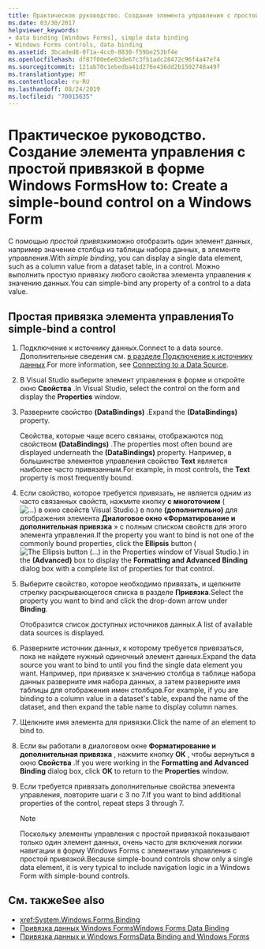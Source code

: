 ```yaml
---
title: Практическое руководство. Создание элемента управления с простой привязкой в форме Windows Forms
ms.date: 03/30/2017
helpviewer_keywords:
- data binding [Windows Forms], simple data binding
- Windows Forms controls, data binding
ms.assetid: 3bcaded8-0f1a-4cc0-8830-f59be253bf4e
ms.openlocfilehash: df87f00e6e03de67c3fb1adc28472c96f4a47ef4
ms.sourcegitcommit: 121ab70c1ebedba41d276e436dd2b1502748a49f
ms.translationtype: MT
ms.contentlocale: ru-RU
ms.lasthandoff: 08/24/2019
ms.locfileid: "70015635"
---
```

# <a name="how-to-create-a-simple-bound-control-on-a-windows-form"></a><span data-ttu-id="0fcf2-102">Практическое руководство. Создание элемента управления с простой привязкой в форме Windows Forms</span><span class="sxs-lookup"><span data-stu-id="0fcf2-102">How to: Create a simple-bound control on a Windows Form</span></span>

<span data-ttu-id="0fcf2-103">С помощью *простой привязки*можно отобразить один элемент данных, например значение столбца из таблицы набора данных, в элементе управления.</span><span class="sxs-lookup"><span data-stu-id="0fcf2-103">With *simple binding*, you can display a single data element, such as a column value from a dataset table, in a control.</span></span> <span data-ttu-id="0fcf2-104">Можно выполнить простую привязку любого свойства элемента управления к значению данных.</span><span class="sxs-lookup"><span data-stu-id="0fcf2-104">You can simple-bind any property of a control to a data value.</span></span>

## <a name="to-simple-bind-a-control"></a><span data-ttu-id="0fcf2-105">Простая привязка элемента управления</span><span class="sxs-lookup"><span data-stu-id="0fcf2-105">To simple-bind a control</span></span>

1. <span data-ttu-id="0fcf2-106">Подключение к источнику данных.</span><span class="sxs-lookup"><span data-stu-id="0fcf2-106">Connect to a data source.</span></span> <span data-ttu-id="0fcf2-107">Дополнительные сведения см. [в разделе Подключение к источнику данных](../data/adonet/connecting-to-a-data-source.md).</span><span class="sxs-lookup"><span data-stu-id="0fcf2-107">For more information, see [Connecting to a Data Source](../data/adonet/connecting-to-a-data-source.md).</span></span>

2. <span data-ttu-id="0fcf2-108">В Visual Studio выберите элемент управления в форме и откройте окно **Свойства** .</span><span class="sxs-lookup"><span data-stu-id="0fcf2-108">In Visual Studio, select the control on the form and display the **Properties** window.</span></span>

3. <span data-ttu-id="0fcf2-109">Разверните свойство **(DataBindings)** .</span><span class="sxs-lookup"><span data-stu-id="0fcf2-109">Expand the **(DataBindings)** property.</span></span>

     <span data-ttu-id="0fcf2-110">Свойства, которые чаще всего связаны, отображаются под свойством **(DataBindings)** .</span><span class="sxs-lookup"><span data-stu-id="0fcf2-110">The properties most often bound are displayed underneath the **(DataBindings)** property.</span></span> <span data-ttu-id="0fcf2-111">Например, в большинстве элементов управления свойство **Text** является наиболее часто привязанным.</span><span class="sxs-lookup"><span data-stu-id="0fcf2-111">For example, in most controls, the **Text** property is most frequently bound.</span></span>

4. <span data-ttu-id="0fcf2-112">Если свойство, которое требуется привязать, не является одним из часто связанных свойств, нажмите кнопку **с многоточием** (![...) в окно свойств Visual Studio.](./media/how-to-create-a-simple-bound-control-on-a-windows-form/visual-studio-ellipsis-button.png)) в поле **(дополнительно)** для отображения элемента  **Диалоговое окно «Форматирование и дополнительная привязка** » с полным списком свойств для этого элемента управления.</span><span class="sxs-lookup"><span data-stu-id="0fcf2-112">If the property you want to bind is not one of the commonly bound properties, click the **Ellipsis** button (![The Ellipsis button (...) in the Properties window of Visual Studio.](./media/how-to-create-a-simple-bound-control-on-a-windows-form/visual-studio-ellipsis-button.png)) in the **(Advanced)** box to display the **Formatting and Advanced Binding** dialog box with a complete list of properties for that control.</span></span>

5. <span data-ttu-id="0fcf2-113">Выберите свойство, которое необходимо привязать, и щелкните стрелку раскрывающегося списка в разделе **Привязка**.</span><span class="sxs-lookup"><span data-stu-id="0fcf2-113">Select the property you want to bind and click the drop-down arrow under **Binding**.</span></span>

     <span data-ttu-id="0fcf2-114">Отобразится список доступных источников данных.</span><span class="sxs-lookup"><span data-stu-id="0fcf2-114">A list of available data sources is displayed.</span></span>

6. <span data-ttu-id="0fcf2-115">Разверните источник данных, к которому требуется привязаться, пока не найдете нужный одиночный элемент данных.</span><span class="sxs-lookup"><span data-stu-id="0fcf2-115">Expand the data source you want to bind to until you find the single data element you want.</span></span> <span data-ttu-id="0fcf2-116">Например, при привязке к значению столбца в таблице набора данных разверните имя набора данных, а затем разверните имя таблицы для отображения имен столбцов.</span><span class="sxs-lookup"><span data-stu-id="0fcf2-116">For example, if you are binding to a column value in a dataset's table, expand the name of the dataset, and then expand the table name to display column names.</span></span>

7. <span data-ttu-id="0fcf2-117">Щелкните имя элемента для привязки.</span><span class="sxs-lookup"><span data-stu-id="0fcf2-117">Click the name of an element to bind to.</span></span>

8. <span data-ttu-id="0fcf2-118">Если вы работали в диалоговом окне **Форматирование и дополнительная привязка** , нажмите кнопку **ОК** , чтобы вернуться в окно **Свойства** .</span><span class="sxs-lookup"><span data-stu-id="0fcf2-118">If you were working in the **Formatting and Advanced Binding** dialog box, click **OK** to return to the **Properties** window.</span></span>

9. <span data-ttu-id="0fcf2-119">Если требуется привязать дополнительные свойства элемента управления, повторите шаги с 3 по 7.</span><span class="sxs-lookup"><span data-stu-id="0fcf2-119">If you want to bind additional properties of the control, repeat steps 3 through 7.</span></span>

    > [!NOTE]
    > <span data-ttu-id="0fcf2-120">Поскольку элементы управления с простой привязкой показывают только один элемент данных, очень часто для включения логики навигации в форму Windows Forms с элементами управления с простой привязкой.</span><span class="sxs-lookup"><span data-stu-id="0fcf2-120">Because simple-bound controls show only a single data element, it is very typical to include navigation logic in a Windows Form with simple-bound controls.</span></span>

## <a name="see-also"></a><span data-ttu-id="0fcf2-121">См. также</span><span class="sxs-lookup"><span data-stu-id="0fcf2-121">See also</span></span>

- <xref:System.Windows.Forms.Binding>
- [<span data-ttu-id="0fcf2-122">Привязка данных Windows Forms</span><span class="sxs-lookup"><span data-stu-id="0fcf2-122">Windows Forms Data Binding</span></span>](windows-forms-data-binding.md)
- [<span data-ttu-id="0fcf2-123">Привязка данных и Windows Forms</span><span class="sxs-lookup"><span data-stu-id="0fcf2-123">Data Binding and Windows Forms</span></span>](data-binding-and-windows-forms.md)
